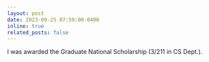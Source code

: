 ```yaml
---
layout: post
date: 2023-09-25 07:59:00-0400
inline: true
related_posts: false
---
```


I was awarded the Graduate National Scholarship (3/211 in CS Dept.).
